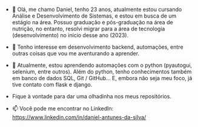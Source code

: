 - 👋 Olá, me chamo Daniel, tenho 23 anos, atualmente estou cursando Análise e Desenvolvimento de Sistemas, e estou em busca de um estágio na área. Possuo graduação e pós-graduação na área de nutrição, no entanto, resolvi migrar para a área de tecnologia (desenvolvimento) no início desse ano (2023).

- 👀 Tenho interesse em desenvolvimento backend, automações, entre outras coisas que vou me aventurando a aprender.

- 🌱 Atualmente, estou aprendendo automações com o python (pyautogui, selenium, entre outros). Além do python, tenho conhecimentos também em banco de dados SQL, Git / GitHub... E, embora não seja meu foco, já tive contato com flask e django.

- Fique à vontade para dar uma olhadinha nos meus repositórios.

- 📫 Você pode me encontrar no LinkedIn: https://www.linkedin.com/in/daniel-antunes-da-silva/

<!---
daniel-antunes-da-silva/daniel-antunes-da-silva is a ✨ special ✨ repository because its `README.md` (this file) appears on your GitHub profile.
You can click the Preview link to take a look at your changes.
--->
